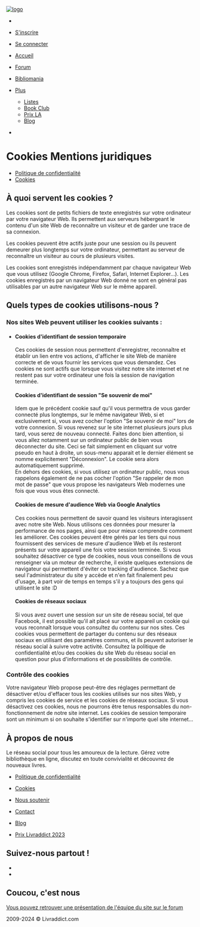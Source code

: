 [](javascript:;)

[![logo](/images/logos/logo_livraddict.svg)](https://www.livraddict.com/)

* [](#)
    
    [](javascript:;)[](javascript:;)
    
* [S'inscrire](https://www.livraddict.com/forum/register.php)
* [Se connecter](https://www.livraddict.com/forum/login.php)

* [Accueil](https://www.livraddict.com/)
* [Forum](https://www.livraddict.com/forum/)
* [Bibliomania](https://www.livraddict.com/biblio/)
* [Plus](#)
    * [Listes](https://www.livraddict.com/listes/)
    * [Book Club](https://www.livraddict.com/bookclub/)
    * [Prix LA](https://www.livraddict.com/prix-livraddict/2023/)
    * [Blog](https://blog.livraddict.com/)
* [](https://www.livraddict.com/prix-livraddict/2023/)

Cookies Mentions juridiques
===========================

* [Politique de confidentialité](https://www.livraddict.com/legal/conditions.php)
* [Cookies](https://www.livraddict.com/legal/cookies.php)

À quoi servent les cookies ?
----------------------------

Les cookies sont de petits fichiers de texte enregistrés sur votre ordinateur par votre navigateur Web. Ils permettent aux serveurs hébergeant le contenu d'un site Web de reconnaître un visiteur et de garder une trace de sa connexion.

Les cookies peuvent être actifs juste pour une session ou ils peuvent demeurer plus longtemps sur votre ordinateur, permettant au serveur de reconnaître un visiteur au cours de plusieurs visites.

Les cookies sont enregistrés indépendamment par chaque navigateur Web que vous utilisez (Google Chrome, Firefox, Safari, Internet Explorer...). Les cookies enregistrés par un navigateur Web donné ne sont en général pas utilisables par un autre navigateur Web sur le même appareil.

Quels types de cookies utilisons-nous ?
---------------------------------------

### Nos sites Web peuvent utiliser les cookies suivants :

* #### Cookies d'identifiant de session temporaire
    
    Ces cookies de session nous permettent d'enregistrer, reconnaître et établir un lien entre vos actions, d'afficher le site Web de manière correcte et de vous fournir les services que vous demandez. Ces cookies ne sont actifs que lorsque vous visitez notre site internet et ne restent pas sur votre ordinateur une fois la session de navigation terminée.
    
    #### Cookies d'identifiant de session "Se souvenir de moi"
    
    Idem que le précédent cookie sauf qu'il vous permettra de vous garder connecté plus longtemps, sur le même navigateur Web, si et exclusivement si, vous avez cocher l'option "Se souvenir de moi" lors de votre connexion. Si vous revenez sur le site internet plusieurs jours plus tard, vous serez de nouveau connecté. Faites donc bien attention, si vous allez notamment sur un ordinateur public de bien vous déconnecter du site. Ceci se fait simplement en cliquant sur votre pseudo en haut à droite, un sous-menu apparait et le dernier élément se nomme explicitement "Déconnexion". Le cookie sera alors automatiquement supprimé.  
    En dehors des cookies, si vous utilisez un ordinateur public, nous vous rappelons également de ne pas cocher l'option "Se rappeler de mon mot de passe" que vous propose les navigateurs Web modernes une fois que vous vous êtes connecté.
    
    #### Cookies de mesure d'audience Web via Google Analytics
    
    Ces cookies nous permettent de savoir quand les visiteurs interagissent avec notre site Web. Nous utilisons ces données pour mesurer la performance de nos pages, ainsi que pour mieux comprendre comment les améliorer. Ces cookies peuvent être gérés par les tiers qui nous fournissent des services de mesure d'audience Web et ils resteront présents sur votre appareil une fois votre session terminée. Si vous souhaitez désactiver ce type de cookies, nous vous conseillons de vous renseigner via un moteur de recherche, il existe quelques extensions de navigateur qui permettent d'éviter ce tracking d'audience. Sachez que seul l'administrateur du site y accède et n'en fait finalement peu d'usage, à part voir de temps en temps s'il y a toujours des gens qui utilisent le site :D
    
    #### Cookies de réseaux sociaux
    
    Si vous avez ouvert une session sur un site de réseau social, tel que Facebook, il est possible qu'il ait placé sur votre appareil un cookie qui vous reconnaît lorsque vous consultez du contenu sur nos sites. Ces cookies vous permettent de partager du contenu sur des réseaux sociaux en utilisant des paramètres communs, et ils peuvent autoriser le réseau social à suivre votre activité. Consultez la politique de confidentialité et/ou des cookies du site Web du réseau social en question pour plus d'informations et de possibilités de contrôle.
    

### Contrôle des cookies

Votre navigateur Web propose peut-être des réglages permettant de désactiver et/ou d'effacer tous les cookies utilisés sur nos sites Web, y compris les cookies de service et les cookies de réseaux sociaux. Si vous désactivez ces cookies, nous ne pourrons être tenus responsables du non-fonctionnement de notre site internet. Les cookies de session temporaire sont un minimum si on souhaite s'identifier sur n'importe quel site internet...

À propos de nous
----------------

Le réseau social pour tous les amoureux de la lecture. Gérez votre bibliothèque en ligne, discutez en toute convivialité et découvrez de nouveaux livres.

* [Politique de confidentialité](https://www.livraddict.com/legal/conditions.php)
* [Cookies](https://www.livraddict.com/legal/cookies.php)
* [Nous soutenir](https://www.livraddict.com/boutique.php)
* [Contact](https://www.livraddict.com/pages/contact.php)

* [Blog](https://blog.livraddict.com/)
* [Prix Livraddict 2023](https://www.livraddict.com/prix-livraddict/2023/)

Suivez-nous partout !
---------------------

* [](https://www.facebook.com/Livraddict)
* [](https://www.instagram.com/livraddictofficiel/)

Coucou, c'est nous
------------------

[Vous pouvez retrouver une présentation de l'équipe du site sur le forum](https://www.livraddict.com/forum/viewtopic.php?id=5396&p=1)

2009-2024 © Livraddict.com